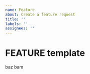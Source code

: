 ```yaml
---
name: Feature
about: Create a feature request
title: ''
labels: ''
assignees: ''
---
```


# FEATURE template

baz
bam

